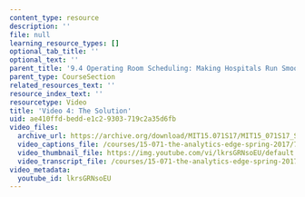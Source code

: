 ```yaml
---
content_type: resource
description: ''
file: null
learning_resource_types: []
optional_tab_title: ''
optional_text: ''
parent_title: '9.4 Operating Room Scheduling: Making Hospitals Run Smoothly  (Recitation)'
parent_type: CourseSection
related_resources_text: ''
resource_index_text: ''
resourcetype: Video
title: 'Video 4: The Solution'
uid: ae410ffd-bedd-e1c2-9303-719c2a35d6fb
video_files:
  archive_url: https://archive.org/download/MIT15.071S17/MIT15_071S17_Session_9.4.05_300k.mp4
  video_captions_file: /courses/15-071-the-analytics-edge-spring-2017/7a605d6df69156d386f898970b1277ca_lkrsGRNsoEU.vtt
  video_thumbnail_file: https://img.youtube.com/vi/lkrsGRNsoEU/default.jpg
  video_transcript_file: /courses/15-071-the-analytics-edge-spring-2017/c623d52c8f81f7535a037d20734defb4_lkrsGRNsoEU.pdf
video_metadata:
  youtube_id: lkrsGRNsoEU
---
```

